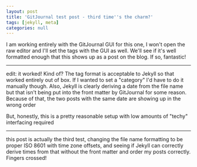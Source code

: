 ```yaml
---
layout: post
title: 'GitJournal test post - third time''s the charm?'
tags: [jekyll, meta]
categories: null
---
```


I am working entirely with the GitJournal GUI for this one, I won't open the raw editor and I'll set the tags with the GUI as well. We'll see if it's well formatted enough that this shows up as a post on the blog. If so, fantastic!

---

edit: it worked! Kind of? The tag format is acceptable to Jekyll so that worked entirely out of box. If I wanted to set a "category" I'd have to do it manually though. Also, Jekyll is clearly deriving a date from the file name but that isn't being put into the front matter by GitJournal for some reason. Because of that, the two posts with the same date are showing up in the wrong order

But, honestly, this is a pretty reasonable setup with low amounts of "techy" interfacing required

---

this post is actually the third test, changing the file name formatting to be proper ISO 8601 with time zone offsets, and seeing if Jekyll can correctly derive times from that without the front matter and order my posts correctly. Fingers crossed!
